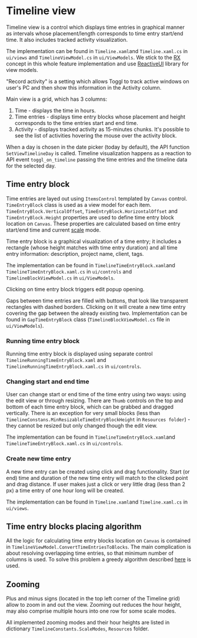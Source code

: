 
# Timeline view

Timeline view is a control which displays time entries in graphical manner as intervals whose placement/length corresponds to time entry start/end time. It also includes tracked activity visualization.

The implementation can be found in `Timeline.xaml`and `Timeline.xaml.cs` in `ui/views` and `TimelineViewModel.cs` in `ui/ViewModels`. We stick to the [RX](http://introtorx.com/Content/v1.0.10621.0/01_WhyRx.html) concept in this whole feature implementation and use [ReactiveUI](https://www.reactiveui.net/docs/handbook/view-models/) library for view models.

"Record activity" is a setting which allows Toggl to track active windows on user's PC and then show this information in the Activity column.

Main view is a grid, which has 3 columns:
1) Time - displays the time in hours. 
2) Time entries - displays time entry blocks whose placement and height corresponds to the time entries start and end time.
3) Activity - displays tracked activity as 15-minutes chunks. It's possible to see the list of activities hovering the mouse over the activity block.

When a day is chosen in the date picker (today by default), the API function `SetViewTimelineDay` is called. Timeline visualization happens as a reaction to API event `toggl_on_timeline` passing the time entries and the timeline data for the selected day.

## Time entry block

Time entries are layed out using `ItemsControl` templated by `Canvas` control. `TimeEntryBlock` class is used as a view model for each item. `TimeEntryBlock.VerticalOffset`, `TimeEntryBlock.HorizontalOffset` and `TimeEntryBlock.Height` properties are used to define time entry block location on `Canvas`. These properties are calculated based on time entry start/end time and current [scale](timeline-view.md#zooming) mode. 

Time entry block is a graphical visualization of a time entry; it includes a rectangle (whose height matches with time entry duration) and all time entry information: description, project name, client, tags. 

The implementation can be found in `TimelineTimeEntryBlock.xaml`and `TimelineTimeEntryBlock.xaml.cs` in `ui/controls` and `TimelineBlockViewModel.cs` in `ui/ViewModels`.

Clicking on time entry block triggers edit popup opening.

Gaps between time entries are filled with buttons, that look like transparent rectangles with dashed borders. Clicking on it will create a new time entry covering the gap between the already existing two.
Implementation can be found in `GapTimeEntryBlock` class (`TimelineBlockViewModel.cs` file in `ui/ViewModels`).

### Running time entry block

Running time entry block is displayed using separate control `TimelineRunningTimeEntryBlock.xaml` and `TimelineRunningTimeEntryBlock.xaml.cs` in `ui/controls`.

### Changing start and end time

User can change start or end time of the time entry using two ways: using the edit view or through resizing. There are `Thumb` controls on the top and bottom of each time entry block, which can be grabbed and dragged vertically. There is an exception for very small blocks (less than `TimelineConstans.MinResizableTimeEntryBlockHeight` in `Resources folder`) - they cannot be resized but only changed though the edit view.

The implementation can be found in `TimelineTimeEntryBlock.xaml`and `TimelineTimeEntryBlock.xaml.cs` in `ui/controls`.

### Create new time entry

A new time entry can be created using click and drag functionality. Start (or end) time and duration of the new time entry will match to the clicked point and drag distance. If user makes just a click or very little drag (less than 2 px) a time entry of one hour long will be created.

The implementation can be found in `Timeline.xaml`and `Timeline.xaml.cs` in `ui/views`.

## Time entry blocks placing algorithm

All the logic for calculating time entry blocks location on `Canvas` is contained in `TimelineViewModel.ConvertTimeEntriesToBlocks`. The main complication is about resolving overlapping time entries, so that minimum number of columns is used. To solve this problem a greedy algorithm described [here](https://www.geeksforgeeks.org/minimum-halls-required-for-class-scheduling/) is used.

## Zooming

Plus and minus signs (located in the top left corner of the Timeline grid) allow to zoom in and out the view. Zooming out reduces the hour height, may also comprise multiple hours into one row for some scale modes.

All implemented zooming modes and their hour heights are listed in dictionary `TimelineConstants.ScaleModes`, `Resources` folder.